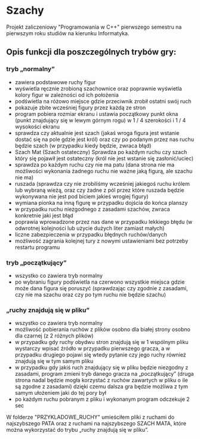 # Szachy
Projekt zaliczeniowy "Programowania w C++"  pierwszego semestru na pierwszym roku studiów na kierunku Informatyka.

## Opis funkcji dla poszczególnych trybów gry:
### tryb „normalny”
* zawiera podstawowe ruchy figur
* wyświetla ręcznie zrobioną szachownice oraz poprawnie wyświetla kolory figur w zależności od ich położenia
* podświetla na różowo miejsce gdzie przeciwnik zrobił ostatni swój ruch 
* pokazuje zbite wcześniej figury przez każdą ze stron
* program pobiera rozmiar ekranu i ustawia początkowy punkt okna (punkt znajdujący się w lewym górnym rogu) w 1 / 4 szerokości i 1 / 4 wysokości ekranu
* sprawdza czy aktualnie jest szach (jakaś wroga figura jest wstanie dostać się na pole gdzie jest król) oraz czy po podanym przez nas ruchu będzie szach (w przypadku kiedy będzie, zwraca błąd)
* Szach Mat (Szach ostateczny) Sprawdza po każdym ruchu czy szach który się pojawił jest ostateczny (król nie jest wstanie się zasłonić/uciec)
* sprawdza po każdym ruchu czy nie ma patu (dana strona nie ma możliwości wykonania żadnego ruchu nie ważne jaką figurą, ale szachu nie ma)
* ruszada (sprawdza czy nie zrobiliśmy wcześniej jakiegoś ruchu królem lub wybraną wieżą, oraz czy żadne z pól przez które ruszada będzie wykonywana nie jest pod biciem jakieś wrogiej figury)
* wymiana pionka na inną figurę w przypadku dojścia do końca planszy
* w przypadku ruchu niezgodnego z zasadami szachów, zwraca konkretnie jaki jest błąd
* poprawia wprowadzone przez nas dane w przypadku lekkiego błędu (w odwrotnej kolejności lub użycie dużych liter zamiast małych)
* liczne zabezpieczenia w przypadku błędnych ruchów/danych
* możliwość zagrania kolejnej tury z nowymi ustawieniami bez potrzeby restartu programu 

### tryb „początkujący”
* wszystko co zawiera tryb normalny
* po wybraniu figury podświetla na czerwono wszystkie miejsca gdzie może dana figura się poruszyć (sprawdzając czy zgodnie z zasadami, czy nie ma szachu oraz czy po tym ruchu nie będzie szachu)

### „ruchy znajdują się w pliku”
* wszystko co zawiera tryb normalny
* możliwość pobierania ruchów z plików osobno dla białej strony osobno dla czarnej (z 2 różnych plików)
* w przypadku gdy ruchy obydwu stron znajdują się w 1 wspólnym pliku wystarczy wpisać źródło w przypadku pierwszego gracza, a w przypadku drugiego pojawi się wtedy pytanie czy jego ruchy również znajdują się w tym samym pliku
* w przypadku gdy jakiś ruch znajdujący się w pliku będzie niezgodny z zasadami, program zmieni tryb danego gracza na „początkujący” (druga strona nadal będzie mogła korzystać z ruchów zawartych w pliku o ile są zgodne z zasadami) dzięki czemu dalsza gra będzie możliwa z tym samym ułożeniem jaki do tej pory był
* po każdym ruchu pobranym z pliku i wykonanym program odczekuje 2 sec

W folderze "PRZYKLADOWE_RUCHY" umieściłem pliki z ruchami do najszybszego PATA oraz z ruchami na najszybszego SZACH MATA, które można wykorzystać do trybu „ruchy znajdują się w pliku”.
